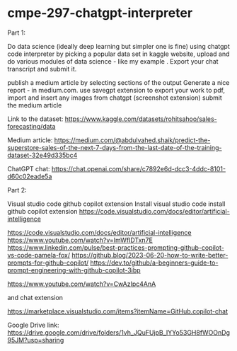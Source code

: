 # cmpe-297-chatgpt-interpreter

Part 1:

Do data science (ideally deep learning but simpler one is fine) using chatgpt code interpreter by picking a popular data set in kaggle website, upload and do various modules of data science - like my example . Export your chat transcript and submit it.

publish a medium article by selecting sections of the output Generate a nice report - in medium.com. use savegpt extension to export your work to pdf, import and insert any images from chatgpt (screenshot extension) submit the medium article

Link to the dataset: https://www.kaggle.com/datasets/rohitsahoo/sales-forecasting/data

Medium article: https://medium.com/@abdulvahed.shaik/predict-the-superstore-sales-of-the-next-7-days-from-the-last-date-of-the-training-dataset-32e49d335bc4

ChatGPT chat: https://chat.openai.com/share/c7892e6d-dcc3-4ddc-8101-d60c02eade5a

Part 2:

Visual studio code github copilot extension Install visual studio code install github copilot extension https://code.visualstudio.com/docs/editor/artificial-intelligence 

https://code.visualstudio.com/docs/editor/artificial-intelligence 
https://www.youtube.com/watch?v=ImWfIDTxn7E
https://www.linkedin.com/pulse/best-practices-prompting-github-copilot-vs-code-pamela-fox/ 
https://github.blog/2023-06-20-how-to-write-better-prompts-for-github-copilot/
https://dev.to/github/a-beginners-guide-to-prompt-engineering-with-github-copilot-3ibp

https://www.youtube.com/watch?v=CwAzIpc4AnA 

and chat extension

https://marketplace.visualstudio.com/items?itemName=GitHub.copilot-chat

Google Drive link: https://drive.google.com/drive/folders/1vh_JQuFUjpB_IYYo53GH8fWOOnDg95JM?usp=sharing

